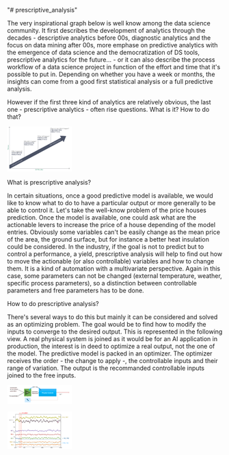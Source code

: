 "# prescriptive_analysis" 

The very inspirational graph below is well know among the data science community. It first describes the development of analytics through the decades - descriptive analytics before 00s, diagnostic analytics and the focus on data mining after 00s, more emphase on predictive analytics with the emergence of data science and the democratization of DS tools, prescriptive analytics for the future... - or it can also describe the process workflow of a data science project in function of the effort and time that it's possible to put in. Depending on whether you have a week or months, the insights can come from a good first statistical analysis or a full predictive analysis.

However if the first three kind of analytics are relatively obvious, the last one - prescriptive analytics - often rise questions. What is it? How to do that?

<a href="pictures/Capture_prescriptive.PNG"><img class="fig" src="pictures/Capture_prescriptive.PNG" style="width:30%; height:auto;"/></a>


What is prescriptive analysis?

In certain situations, once a good predictive model is available, we would like to know what to do to have a particular output or more generally to be able to control it. Let's take the well-know problem of the price houses prediction. Once the model is available, one could ask what are the actionable levers to increase the price of a house depending of the model entries. Obviously some variables can't be easily change as the mean price of the area, the ground surface, but for instance a better heat insulation could be considered.
In the industry, if the goal is not to predict but to control a performance, a yield, prescriptive analysis will help to find out how to move the actionable (or also controllable) variables and how to change them. It is a kind of automation with a multivariate perspective. Again in this case, some parameters can not be changed (external temperature, weather, specific process parameters), so a distinction between controllable parameters and free parameters has to be done.

How to do prescriptive analysis?

There's several ways to do this but mainly it can be considered and solved as an optimizing problem. The goal would be to find how to modify the inputs to converge to the desired output. This is represented in the following view. A real physical system is joined as it would be for an AI application in production, the interest is in deed to optimize a real output, not the one of the model. The predictive model is packed in an optimizer. The optimizer receives the order - the change to apply -, the controllable inputs and their range of variation. The output is the recommanded controllable inputs joined to the free inputs.




<a href="pictures/Capture_MLC.PNG"><img class="fig" src="pictures/Capture_MLC.PNG" style="width:30%; height:auto;"/></a>

<a href="pictures/Capture_MLC_result.PNG"><img class="fig" src="pictures/Capture_MLC_result.PNG" style="width:30%; height:auto;"/></a>
